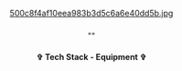 <div align="center"> 
<img src="">

[500c8f4af10eea983b3d5c6a6e40dd5b.jpg](https://postimg.cc/ZWmgKL9r)
 


<h3 align="center">  </h3>
<p align="center"> "" </p>
<p align="center">  </p>








<h4 align="center"> ✞ Tech Stack - Equipment ✞ </h4>
<p align="center">
  <a href="https://skillicons.dev%22%3E/
    <img src="https://skillicons.dev/icons?i=discord,unity,godot&perline=14" />

  </a>
</p>
</div>
